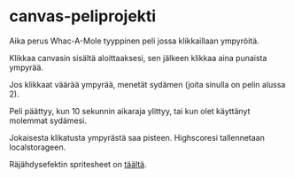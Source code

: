 # canvas-peliprojekti
Aika perus Whac-A-Mole tyyppinen peli jossa klikkaillaan ympyröitä.  

Klikkaa canvasin sisältä aloittaaksesi, sen jälkeen klikkaa aina punaista ympyrää.  

Jos klikkaat väärää ympyrää, menetät sydämen (joita sinulla on pelin alussa 2).  

Peli päättyy, kun 10 sekunnin aikaraja ylittyy, tai kun olet käyttänyt molemmat sydämesi.  

Jokaisesta klikatusta ympyrästä saa pisteen. Highscoresi tallennetaan localstorageen.  

Räjähdysefektin spritesheet on [täältä](https://opengameart.org/content/explosion).